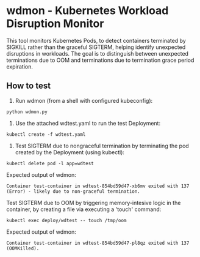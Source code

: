# wdmon - Kubernetes Workload Disruption Monitor

This tool monitors Kubernetes Pods, to detect containers terminated by SIGKILL rather than the graceful SIGTERM, helping identify unexpected disruptions in workloads. The goal is to distinguish between unexpected terminations due to OOM and terminations due to termination grace period expiration.

## How to test

1. Run wdmon (from a shell with configured kubeconfig):
```
python wdmon.py
```

1. Use the attached wdtest.yaml to run the test Deployment:

```
kubectl create -f wdtest.yaml
```

1. Test SIGTERM due to nongraceful termination by terminating the pod created by the Deployment (using kubectl):
```
kubectl delete pod -l app=wdtest
```
Expected output of wdmon:
```
Container test-container in wdtest-854bd59d47-xb6mv exited with 137 (Error) - likely due to non-graceful termination.
```

Test SIGTERM due to OOM by triggering memory-intesive logic in the container, by creating a file via executing a 'touch' command:
```
kubectl exec deploy/wdtest -- touch /tmp/oom
```
Expected output of wdmon:
```
Container test-container in wdtest-854bd59d47-pl8qz exited with 137 (OOMKilled).
```
